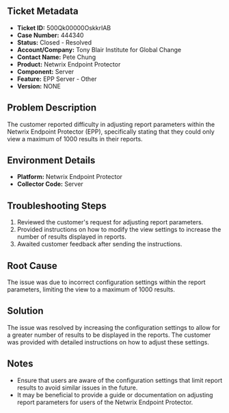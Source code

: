 ## Ticket Metadata
- **Ticket ID:** 500Qk00000OskkrIAB
- **Case Number:** 444340
- **Status:** Closed - Resolved
- **Account/Company:** Tony Blair Institute for Global Change
- **Contact Name:** Pete Chung
- **Product:** Netwrix Endpoint Protector
- **Component:** Server
- **Feature:** EPP Server - Other
- **Version:** NONE

## Problem Description
The customer reported difficulty in adjusting report parameters within the Netwrix Endpoint Protector (EPP), specifically stating that they could only view a maximum of 1000 results in their reports.

## Environment Details
- **Platform:** Netwrix Endpoint Protector
- **Collector Code:** Server

## Troubleshooting Steps
1. Reviewed the customer's request for adjusting report parameters.
2. Provided instructions on how to modify the view settings to increase the number of results displayed in reports.
3. Awaited customer feedback after sending the instructions.

## Root Cause
The issue was due to incorrect configuration settings within the report parameters, limiting the view to a maximum of 1000 results.

## Solution
The issue was resolved by increasing the configuration settings to allow for a greater number of results to be displayed in the reports. The customer was provided with detailed instructions on how to adjust these settings.

## Notes
- Ensure that users are aware of the configuration settings that limit report results to avoid similar issues in the future.
- It may be beneficial to provide a guide or documentation on adjusting report parameters for users of the Netwrix Endpoint Protector.